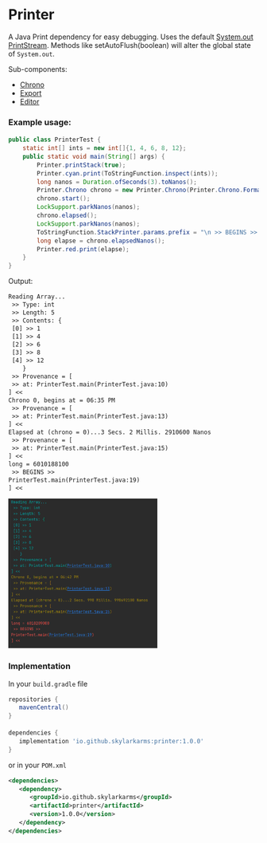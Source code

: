 # Printer
A Java Print dependency for easy debugging.
Uses the default [System.out](https://docs.oracle.com/javase/8/docs/api/java/lang/System.html#out) [PrintStream](https://docs.oracle.com/javase/8/docs/api/java/io/PrintStream.html).
Methods like setAutoFlush(boolean) will alter the global state of `System.out`.

Sub-components:
 - [Chrono](https://html-preview.github.io/?url=https://github.com/Skylarkarms/Printer/blob/main/javadoc/Printer.Chrono.html)
 - [Export](https://html-preview.github.io/?url=https://github.com/Skylarkarms/Printer/blob/main/javadoc/Printer.Export.html)
 - [Editor](https://html-preview.github.io/?url=https://github.com/Skylarkarms/Printer/blob/main/javadoc/Printer.Editor.html)

### Example usage:

```java
public class PrinterTest {
    static int[] ints = new int[]{1, 4, 6, 8, 12};
    public static void main(String[] args) {
        Printer.printStack(true);
        Printer.cyan.print(ToStringFunction.inspect(ints));
        long nanos = Duration.ofSeconds(3).toNanos();
        Printer.Chrono chrono = new Printer.Chrono(Printer.Chrono.Format.full, Printer.yellow);
        chrono.start();
        LockSupport.parkNanos(nanos);
        chrono.elapsed();
        LockSupport.parkNanos(nanos);
        ToStringFunction.StackPrinter.params.prefix = "\n >> BEGINS >> \n";
        long elapse = chrono.elapsedNanos();
        Printer.red.print(elapse);
    }
}
```
Output: 
```text
Reading Array...
 >> Type: int
 >> Length: 5
 >> Contents: {
 [0] >> 1
 [1] >> 4
 [2] >> 6
 [3] >> 8
 [4] >> 12
    }
 >> Provenance = [
 >> at: PrinterTest.main(PrinterTest.java:10)
] <<
Chrono 0, begins at = 06:35 PM
 >> Provenance = [
 >> at: PrinterTest.main(PrinterTest.java:13)
] <<
Elapsed at (chrono = 0)...3 Secs. 2 Millis. 2910600 Nanos
 >> Provenance = [
 >> at: PrinterTest.main(PrinterTest.java:15)
] <<
long = 6010188100
 >> BEGINS >> 
PrinterTest.main(PrinterTest.java:19)
] <<
```
<img src="javadoc/resources/printer_output_example.png" width="300" height="300"/>

### Implementation
In your `build.gradle` file
```groovy
repositories {
   mavenCentral()
}

dependencies {
   implementation 'io.github.skylarkarms:printer:1.0.0'
}
```

or in your `POM.xml`
```xml
<dependencies>
   <dependency>
      <groupId>io.github.skylarkarms</groupId>
      <artifactId>printer</artifactId>
      <version>1.0.0</version>
   </dependency>
</dependencies>
```
